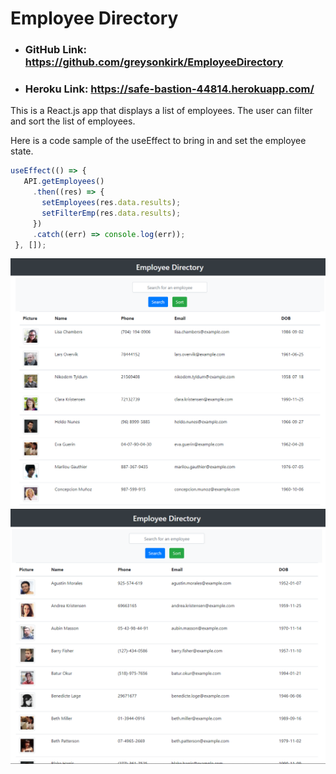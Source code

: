 # Employee Directory


 - ### GitHub Link: https://github.com/greysonkirk/EmployeeDirectory
 - ### Heroku Link: https://safe-bastion-44814.herokuapp.com/


 This is a React.js app that displays a list of employees. The user can filter and sort the list of employees. 
 
Here is a code sample of the useEffect to bring in and set the employee state. 

 ```js
 useEffect(() => {
    API.getEmployees()
      .then((res) => {
        setEmployees(res.data.results);
        setFilterEmp(res.data.results);
      })
      .catch((err) => console.log(err));
  }, []);
```



![](ss1.PNG)
![](ss2.PNG)


